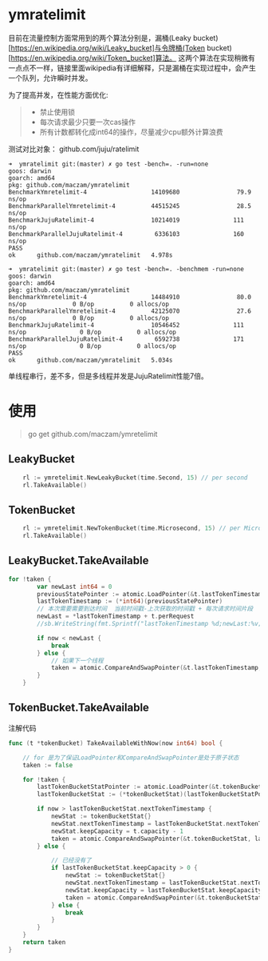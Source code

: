 # ymratelimit

目前在流量控制方面常用到的两个算法分别是，漏桶(Leaky bucket)[https://en.wikipedia.org/wiki/Leaky_bucket]与令牌桶(Token bucket)[https://en.wikipedia.org/wiki/Token_bucket]算法。
这两个算法在实现稍微有一点点不一样，链接里面wikipedia有详细解释，只是漏桶在实现过程中，会产生一个队列，允许瞬时并发。

为了提高并发，在性能方面优化:

> *  禁止使用锁
> *  每次请求最少只要一次cas操作
> *  所有计数都转化成int64的操作，尽量减少cpu额外计算浪费

测试对比对象： github.com/juju/ratelimit
```
➜  ymratelimit git:(master) ✗ go test -bench=. -run=none
goos: darwin
goarch: amd64
pkg: github.com/maczam/ymratelimit
BenchmarkYmretelimit-4                  14109680                79.9 ns/op
BenchmarkParallelYmretelimit-4          44515245                28.5 ns/op
BenchmarkJujuRatelimit-4                10214019               111 ns/op
BenchmarkParallelJujuRatelimit-4         6336103               160 ns/op
PASS
ok      github.com/maczam/ymratelimit   4.978s

➜  ymratelimit git:(master) ✗ go test -bench=. -benchmem -run=none
goos: darwin
goarch: amd64
pkg: github.com/maczam/ymratelimit
BenchmarkYmretelimit-4                  14484910                80.0 ns/op             0 B/op          0 allocs/op
BenchmarkParallelYmretelimit-4          42125070                27.6 ns/op             0 B/op          0 allocs/op
BenchmarkJujuRatelimit-4                10546452               111 ns/op               0 B/op          0 allocs/op
BenchmarkParallelJujuRatelimit-4         6592738               171 ns/op               0 B/op          0 allocs/op
PASS
ok      github.com/maczam/ymratelimit   5.034s

```

单线程串行，差不多，但是多线程并发是JujuRatelimit性能7倍。


# 使用
>  go get github.com/maczam/ymretelimit

## LeakyBucket
``` go
	rl := ymretelimit.NewLeakyBucket(time.Second, 15) // per second
    rl.TakeAvailable()
```

## TokenBucket
``` go
	rl := ymretelimit.NewTokenBucket(time.Microsecond, 15) // per Microsecond
    rl.TakeAvailable()
```

## LeakyBucket.TakeAvailable
``` go
for !taken {
		var newLast int64 = 0
		previousStatePointer := atomic.LoadPointer(&t.lastTokenTimestamp)
		lastTokenTimestamp := (*int64)(previousStatePointer)
		// 本次需要需要到达时间  当前时间戳-上次获取的时间戳 + 每次请求时间片段
		newLast = *lastTokenTimestamp + t.perRequest
		//sb.WriteString(fmt.Sprintf("lastTokenTimestamp %d;newLast:%v;", *lastTokenTimestamp, newLast))

		if now < newLast {
			break
		} else {
			// 如果下一个线程
			taken = atomic.CompareAndSwapPointer(&t.lastTokenTimestamp, previousStatePointer, unsafe.Pointer(&newLast))
		}
	}
```
## TokenBucket.TakeAvailable

注解代码
``` go
func (t *tokenBucket) TakeAvailableWithNow(now int64) bool {

	// for 是为了保证LoadPointer和CompareAndSwapPointer是处于原子状态
	taken := false

	for !taken {
		lastTokenBucketStatPointer := atomic.LoadPointer(&t.tokenBucketStat)
		lastTokenBucketStat := (*tokenBucketStat)(lastTokenBucketStatPointer)

		if now > lastTokenBucketStat.nextTokenTimestamp {
			newStat := tokenBucketStat{}
			newStat.nextTokenTimestamp = lastTokenBucketStat.nextTokenTimestamp + t.fillInterval
			newStat.keepCapacity = t.capacity - 1
			taken = atomic.CompareAndSwapPointer(&t.tokenBucketStat, lastTokenBucketStatPointer, unsafe.Pointer(&newStat))
		} else {

			// 已经没有了
			if lastTokenBucketStat.keepCapacity > 0 {
				newStat := tokenBucketStat{}
				newStat.nextTokenTimestamp = lastTokenBucketStat.nextTokenTimestamp
				newStat.keepCapacity = lastTokenBucketStat.keepCapacity - 1
				taken = atomic.CompareAndSwapPointer(&t.tokenBucketStat, lastTokenBucketStatPointer, unsafe.Pointer(&newStat))
			} else {
				break
			}
		}
	}
	return taken
}
```